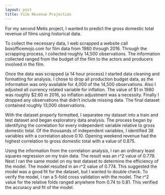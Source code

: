 ```yaml
---
layout: post
title: Film Revenue Projection
---
```


For my second Metis project, I wanted to predict the gross domestic total revenue of films using historical data.

To collect the necessary data, I web scrapped a website call boxofficemojo.com for film data from 1980 through 2016. Through the scrapping process, I collected roughly 14,500 observations. The information collected ranged from the budget of the film to the actors and producers involved in the film.

Once the data was scrapped (a 14 hour process) I started data cleaning and formatting for analysis. I chose to drop all production budget data, as the information was only available for 4,000 of the 14,500 observations. Also I adjusted all currency related variable for inflation. The value of $1 in 1980 was roughly $2.60 in 2016, so inflation adjustment was a necessity. Finally I dropped any observations that didn’t include missing data. The final dataset contained roughly 13,000 observations.

With the dataset properly formatted, I separatee my dataset into a train and test dataset and began exploratory data analysis. The process began by identifying the correlation for every independent variable relative to gross domestic total. Of the thousands of independent variables, I identified 38 variables with a correlation above 0.10. Opening weekend revenue had the highest correlation to gross domestic total with a value of 0.875.

Using the information from the correlation analysis, I ran an ordinary least squares regression on my train data. The result was an r^2 value of 0.779. Next I ran the same model on my test dataset to determine the efficiency of the model. The model resulted in an r^2 value of 0.774. This suggested the model was a good fit for the dataset, but I wanted to double check. To verify the model, I ran a 5-fold cross validation with the model. The r^2 value for the relative folds ranged anywhere from 0.74 to 0.81. This verified the accuracy and fit of the model.



